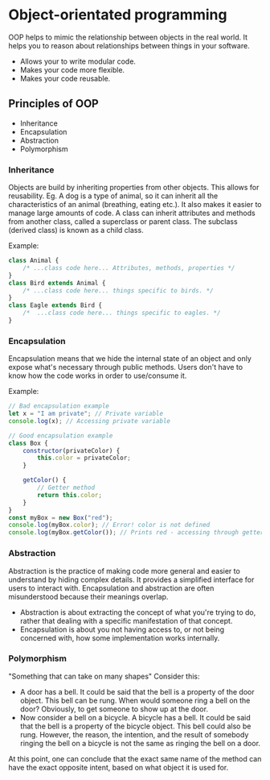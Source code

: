 # Object-orientated programming

OOP helps to mimic the relationship between objects in the real world.
It helps you to reason about relationships between things in your software.

- Allows your to write modular code.
- Makes your code more flexible.
- Makes your code reusable.

## Principles of OOP

- Inheritance
- Encapsulation
- Abstraction
- Polymorphism

### Inheritance

Objects are build by inheriting properties from other objects. This allows for reusability.
Eg. A dog is a type of animal, so it can inherit all the characteristics of an animal (breathing, eating etc.). It also makes it easier to manage large amounts of code.
A class can inherit attributes and methods from another class, called a superclass or parent class.
The subclass (derived class) is known as a child class.

Example:

```js
class Animal {
	/* ...class code here... Attributes, methods, properties */
}
class Bird extends Animal {
	/* ...class code here... things specific to birds. */
}
class Eagle extends Bird {
	/*  ...class code here... things specific to eagles. */
}
```

### Encapsulation

Encapsulation means that we hide the internal state of an object and only expose what's necessary through public methods.
Users don't have to know how the code works in order to use/consume it.

Example:

```js
// Bad encapsulation example
let x = "I am private"; // Private variable
console.log(x); // Accessing private variable

// Good encapsulation example
class Box {
	constructor(privateColor) {
		this.color = privateColor;
	}

	getColor() {
		// Getter method
		return this.color;
	}
}
const myBox = new Box("red");
console.log(myBox.color); // Error! color is not defined
console.log(myBox.getColor()); // Prints red - accessing through getter method
```

### Abstraction

Abstraction is the practice of making code more general and easier to understand by hiding complex details. It provides a simplified interface for users to interact with.
Encapsulation and abstraction are often misunderstood because their meanings overlap.

- Abstraction is about extracting the concept of what you're trying to do, rather that dealing with a specific manifestation of that concept.
- Encapsulation is about you not having access to, or not being concerned with, how some implementation works internally.

### Polymorphism

"Something that can take on many shapes"
Consider this:

- A door has a bell. It could be said that the bell is a property of the door object. This bell can be rung. When would someone ring a bell on the door? Obviously, to get someone to show up at the door.
- Now consider a bell on a bicycle. A bicycle has a bell. It could be said that the bell is a property of the bicycle object. This bell could also be rung. However, the reason, the intention, and the result of somebody ringing the bell on a bicycle is not the same as ringing the bell on a door.

At this point, one can conclude that the exact same name of the method can have the exact opposite intent, based on what object it is used for.
